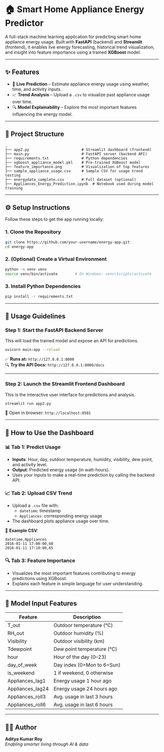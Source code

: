 # 🏠 Smart Home Appliance Energy Predictor

A full-stack machine learning application for predicting smart home appliance energy usage. Built with **FastAPI** (backend) and **Streamlit** (frontend), it enables live energy forecasting, historical trend visualization, and insight into feature importance using a trained **XGBoost** model.

---

## ✨ Features

- 🔮 **Live Prediction** – Estimate appliance energy usage using weather, time, and activity inputs.
- 📈 **Trend Analysis** – Upload a `.csv` to visualize past appliance usage over time.
- 🔍 **Model Explainability** – Explore the most important features influencing the energy model.

---

## 📁 Project Structure

```
.
├── app2.py                        # Streamlit dashboard (frontend)
├── main.py                        # FastAPI server (backend API)
├── requirements.txt               # Python dependencies
├── xgboost_appliance_model.pkl    # Pre-trained XGBoost model
├── feature_importance.png         # Visualization of top features
├── sample_appliance_usage.csv     # Sample CSV for usage trend testing
├── energydata_complete.csv        # Full dataset (optional)
├── Appliances_Energy_Prediction.ipynb  # Notebook used during model training
```

---

## ⚙️ Setup Instructions

Follow these steps to get the app running locally:

### 1. Clone the Repository

```bash
git clone https://github.com/your-username/energy-app.git
cd energy-app
```

### 2. (Optional) Create a Virtual Environment

```bash
python -m venv venv
source venv/bin/activate        # On Windows: venv\Scripts\activate
```

### 3. Install Python Dependencies

```bash
pip install -r requirements.txt
```

---

## 🚀 Usage Guidelines

### Step 1: Start the FastAPI Backend Server

This will load the trained model and expose an API for predictions.

```bash
uvicorn main:app --reload
```

✅ **Runs at:** `http://127.0.0.1:8000`  
🔍 **Try the API Docs:** `http://127.0.0.1:8000/docs`

---

### Step 2: Launch the Streamlit Frontend Dashboard

This is the interactive user interface for predictions and analysis.

```bash
streamlit run app2.py
```

📍 Open in browser: `http://localhost:8501`

---

## 🧠 How to Use the Dashboard

### 📊 Tab 1: Predict Usage

- **Inputs**: Hour, day, outdoor temperature, humidity, visibility, dew point, and activity level.
- **Output**: Predicted energy usage (in watt-hours).
- Uses your inputs to make a real-time prediction by calling the backend API.

### 📈 Tab 2: Upload CSV Trend

- Upload a `.csv` file with:
  - `datetime`: timestamp
  - `Appliances`: corresponding energy usage
- The dashboard plots appliance usage over time.

📌 **Example CSV**:

```csv
datetime,Appliances
2016-01-11 17:00:00,60
2016-01-11 17:10:00,65
```

### 🔍 Tab 3: Feature Importance

- Visualizes the most important features contributing to energy predictions using XGBoost.
- Explains each feature in simple language for user understanding.

---

## 🧾 Model Input Features

| Feature             | Description                          |
|---------------------|--------------------------------------|
| T_out               | Outdoor temperature (°C)             |
| RH_out              | Outdoor humidity (%)                 |
| Visibility          | Outdoor visibility (km)              |
| Tdewpoint           | Dew point temperature (°C)           |
| hour                | Hour of the day (0–23)               |
| day_of_week         | Day index (0=Mon to 6=Sun)           |
| is_weekend          | 1 if weekend, 0 otherwise            |
| Appliances_lag1     | Energy usage 1 hour ago              |
| Appliances_lag24    | Energy usage 24 hours ago            |
| Appliances_roll3    | Avg. usage in last 3 hours           |
| Appliances_roll6    | Avg. usage in last 6 hours           |

---
## 👩‍💻 Author

**Aditya Kumar Roy**  
_Enabling smarter living through AI & data_

